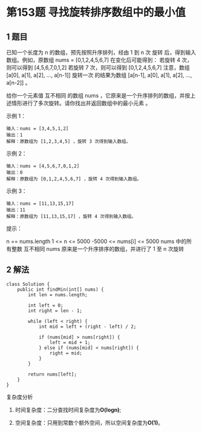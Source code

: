 # 第153题 寻找旋转排序数组中的最小值

## 1 题目

已知一个长度为 n 的数组，预先按照升序排列，经由 1 到 n 次 旋转 后，得到输入数组。例如，原数组 nums = [0,1,2,4,5,6,7] 在变化后可能得到：
若旋转 4 次，则可以得到 [4,5,6,7,0,1,2]
若旋转 7 次，则可以得到 [0,1,2,4,5,6,7]
注意，数组 [a[0], a[1], a[2], ..., a[n-1]] 旋转一次 的结果为数组 [a[n-1], a[0], a[1], a[2], ..., a[n-2]] 。

给你一个元素值 互不相同 的数组 nums ，它原来是一个升序排列的数组，并按上述情形进行了多次旋转。请你找出并返回数组中的最小元素 。

示例 1：

```
输入：nums = [3,4,5,1,2]
输出：1
解释：原数组为 [1,2,3,4,5] ，旋转 3 次得到输入数组。
```


示例 2：

```
输入：nums = [4,5,6,7,0,1,2]
输出：0
解释：原数组为 [0,1,2,4,5,6,7] ，旋转 4 次得到输入数组。
```


示例 3：

```
输入：nums = [11,13,15,17]
输出：11
解释：原数组为 [11,13,15,17] ，旋转 4 次得到输入数组。
```


提示：

n == nums.length
1 <= n <= 5000
-5000 <= nums[i] <= 5000
nums 中的所有整数 互不相同
nums 原来是一个升序排序的数组，并进行了 1 至 n 次旋转

## 2 解法

```
class Solution {
    public int findMin(int[] nums) {
        int len = nums.length;

        int left = 0;
        int right = len - 1;

        while (left < right) {
            int mid = left + (right - left) / 2;

            if (nums[mid] > nums[right]) {
                left = mid + 1;
            } else if (nums[mid] < nums[right]) {
                right = mid;
            }
        }

        return nums[left];
    }
}
```

复杂度分析

1. 时间复杂度：二分查找时间复杂度为**O(logn)**;

2. 空间复杂度：只用到常数个额外空间，所以空间复杂度为**O(1)**。

